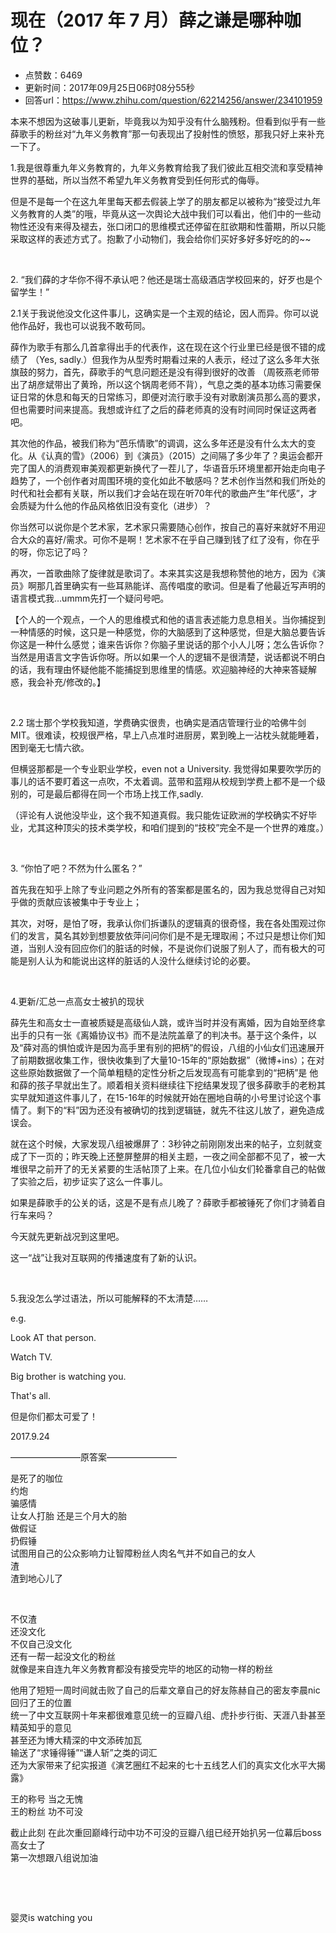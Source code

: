 # 现在（2017 年 7 月）薛之谦是哪种咖位？
- 点赞数：6469
- 更新时间：2017年09月25日06时08分55秒
- 回答url：https://www.zhihu.com/question/62214256/answer/234101959
<body>
 <p data-pid="w8LtEliZ">本来不想因为这破事儿更新，毕竟我以为知乎没有什么脑残粉。但看到似乎有一些薛歌手的粉丝对“九年义务教育”那一句表现出了投射性的愤怒，那我只好上来补充一下了。</p>
 <p data-pid="kf849MYu">1.我是很尊重九年义务教育的，九年义务教育给我了我们彼此互相交流和享受精神世界的基础，所以当然不希望九年义务教育受到任何形式的侮辱。</p>
 <p data-pid="K5lEfT5d">但是不是每一个在这九年里每天都去假装上学了的朋友都足以被称为“接受过九年义务教育的人类”的哦，毕竟从这一次舆论大战中我们可以看出，他们中的一些动物性还没有来得及褪去，张口闭口的思维模式还停留在肛欲期和性蕾期，所以只能采取这样的表述方式了。抱歉了小动物们，我会给你们买好多好多好吃的的~~</p>
 <p class="ztext-empty-paragraph"><br></p>
 <p data-pid="WBT8T0MS">2. “我们薛的才华你不得不承认吧？他还是瑞士高级酒店学校回来的，好歹也是个留学生！”</p>
 <p data-pid="rpQerYxA">2.1关于我说他没文化这件事儿，这确实是一个主观的结论，因人而异。你可以说他作品好，我也可以说我不敢苟同。</p>
 <p data-pid="4j2T60Ng">薛作为歌手有那么几首拿得出手的代表作，这在现在这个行业里已经是很不错的成绩了 （Yes, sadly.）但我作为从型秀时期看过来的人表示，经过了这么多年大张旗鼓的努力，首先，薛歌手的气息问题还是没有得到很好的改善 （周筱燕老师带出了胡彦斌带出了黄玲，所以这个锅周老师不背），气息之类的基本功练习需要保证日常的休息和每天的日常练习，即便对流行歌手没有对歌剧演员那么高的要求，但也需要时间来提高。我想或许红了之后的薛老师真的没有时间同时保证这两者吧。</p>
 <p data-pid="vtw2Jg6j">其次他的作品，被我们称为“芭乐情歌”的调调，这么多年还是没有什么太大的变化。从《认真的雪》（2006）到《演员》（2015）之间隔了多少年了？奥运会都开完了国人的消费观审美观都更新换代了一茬儿了，华语音乐环境里都开始走向电子趋势了，一个创作者对周围环境的变化如此不敏感吗？艺术创作当然和我们所处的时代和社会都有关联，所以我们才会站在现在听70年代的歌曲产生“年代感”，才会质疑为什么他的作品风格依旧没有变化（进步）？</p>
 <p data-pid="c-pAgM3e">你当然可以说你是个艺术家，艺术家只需要随心创作，按自己的喜好来就好不用迎合大众的喜好/需求。可你不是啊！艺术家不在乎自己赚到钱了红了没有，你在乎的呀，你忘记了吗？</p>
 <p data-pid="HtTxUIOj">再次，一首歌曲除了旋律就是歌词了。本来其实这是我想称赞他的地方，因为《演员》啊那几首里确实有一些耳熟能详、高传唱度的歌词。但是看了他最近写声明的语言模式我…ummm先打一个疑问号吧。</p>
 <p data-pid="0_QKkQOf">【个人的一个观点，一个人的思维模式和他的语言表述能力息息相关。当你捕捉到一种情感的时候，这只是一种感觉，你的大脑感到了这种感觉，但是大脑总要告诉你这是一种什么感觉；谁来告诉你？你脑子里说话的那个小人儿呀；怎么告诉你？当然是用语言文字告诉你呀。所以如果一个人的逻辑不是很清楚，说话都说不明白的话，我有理由怀疑他能不能捕捉到思维里的情感。欢迎脑神经的大神来答疑解惑，我会补充/修改的。】</p>
 <p class="ztext-empty-paragraph"><br></p>
 <p data-pid="yzub_DdM">2.2 瑞士那个学校我知道，学费确实很贵，也确实是酒店管理行业的哈佛牛剑MIT。很难读，校规很严格，早上八点准时进厨房，累到晚上一沾枕头就能睡着，困到毫无七情六欲。</p>
 <p data-pid="-2pbzVbv">但横竖那都是一个专业职业学校，even not a University. 我觉得如果要吹学历的事儿的话不要盯着这一点吹，不太着调。蓝带和蓝翔从校规到学费上都不是一个级别的，可是最后都得在同一个市场上找工作,sadly.</p>
 <p data-pid="WkmSGPyO">（评论有人说他没毕业，这个我不知道真假。我只能佐证欧洲的学校确实不好毕业，尤其这种顶尖的技术类学校，和咱们提到的“技校”完全不是一个世界的难度。）</p>
 <p class="ztext-empty-paragraph"><br></p>
 <p data-pid="ZL6n3_2d">3. “你怕了吧？不然为什么匿名？”</p>
 <p data-pid="5jmvmy_q">首先我在知乎上除了专业问题之外所有的答案都是匿名的，因为我总觉得自己对知乎做的贡献应该被集中于专业上；</p>
 <p data-pid="M9UNL2C-">其次，对呀，是怕了呀，我承认你们拆谦队的逻辑真的很奇怪，我在各处围观过你们的发言，莫名其妙到想要放依萍问问你们是不是无理取闹；不过只是想让你们知道，当别人没有回应你们的脏话的时候，不是说你们说服了别人了，而有极大的可能是别人认为和能说出这样的脏话的人没什么继续讨论的必要。</p>
 <p class="ztext-empty-paragraph"><br></p>
 <p data-pid="pErpy4_4">4.更新/汇总一点高女士被扒的现状</p>
 <p data-pid="tAKcKL82">薛先生和高女士一直被质疑是高级仙人跳，或许当时并没有离婚，因为自始至终拿出手的只有一张《离婚协议书》而不是法院盖章了的判决书。基于这个条件，以及“薛对高的惧怕或许是因为高手里有别的把柄”的假设，八组的小仙女们迅速展开了前期数据收集工作，很快收集到了大量10-15年的“原始数据”（微博+ins）；在对这些原始数据做了一个简单粗糙的定性分析之后发现高有可能拿到的“把柄”是 他和薛的孩子早就出生了。顺着相关资料继续往下挖结果发现了很多薛歌手的老粉其实早就知道这件事儿了，在15-16年的时候就开始在圈地自萌的小号里讨论这个事情了。剩下的“料”因为还没有被确切的找到逻辑链，就先不往这儿放了，避免造成误会。</p>
 <p data-pid="EwSUGpCt">就在这个时候，大家发现八组被爆屏了：3秒钟之前刚刚发出来的帖子，立刻就变成了下一页的；昨天晚上还整屏整屏的相关主题，一夜之间全部都不见了，被一大堆很早之前开了的无关紧要的生活帖顶了上来。在几位小仙女们轮番拿自己的帖做了实验之后，初步证实了这么一件事儿。</p>
 <p data-pid="9-19fesc">如果是薛歌手的公关的话，这是不是有点儿晚了？薛歌手都被锤死了你们才骑着自行车来吗？</p>
 <p data-pid="NMmzz7sT">今天就先更新战况到这里吧。</p>
 <p data-pid="tCz09v5L">这一“战”让我对互联网的传播速度有了新的认识。</p>
 <p class="ztext-empty-paragraph"><br></p>
 <p data-pid="fvnZPtDl">5.我没怎么学过语法，所以可能解释的不太清楚……</p>
 <p data-pid="4pTx9l1N">e.g.</p>
 <p data-pid="cavwzDQv">Look AT that person.</p>
 <p data-pid="tyPvwuBR">Watch TV.</p>
 <p data-pid="zsFswPDw">Big brother is watching you.</p>
 <p data-pid="8mh0Z8WN">That's all.</p>
 <p data-pid="doEmzF24">但是你们都太可爱了！</p>
 <p data-pid="CtWZzQ7l">2017.9.24</p>
 <p data-pid="id8Ipr-x">————————原答案————————</p>
 <p data-pid="KNjBwl-r">是死了的咖位 <br>
  约炮<br>
  骗感情<br>
  让女人打胎 还是三个月大的胎<br>
  做假证<br>
  扔假锤<br>
  试图用自己的公众影响力让智障粉丝人肉名气并不如自己的女人<br>
  渣<br>
  渣到地心儿了</p>
 <p class="ztext-empty-paragraph"><br></p>
 <p data-pid="2b4STWbv">不仅渣 <br>
  还没文化<br>
  不仅自己没文化<br>
  还有一帮一起没文化的粉丝<br>
  就像是来自连九年义务教育都没有接受完毕的地区的动物一样的粉丝</p>
 <p data-pid="JujgzJoz">他用了短短一周时间就击败了自己的后辈文章自己的好友陈赫自己的密友李晨nic<br>
  回归了王的位置<br>
  统一了中文互联网十年来都很难意见统一的豆瓣八组、虎扑步行街、天涯八卦甚至精英知乎的意见<br>
  甚至还为博大精深的中文添砖加瓦<br>
  输送了“求锤得锤”“谦人斩”之类的词汇<br>
  还为大家带来了纪实报道《演艺圈红不起来的七十五线艺人们的真实文化水平大揭露》</p>
 <p data-pid="KXtJTjlg">王的称号 当之无愧<br>
  王的粉丝 功不可没</p>
 <p data-pid="jczIFpBS">截止此刻 在此次重回巅峰行动中功不可没的豆瓣八组已经开始扒另一位幕后boss高女士了<br>
  第一次想跟八组说加油</p>
 <p class="ztext-empty-paragraph"><br></p>
 <p class="ztext-empty-paragraph"><br></p>
 <p data-pid="sLIdCidb">婴灵is watching you</p>
</body>